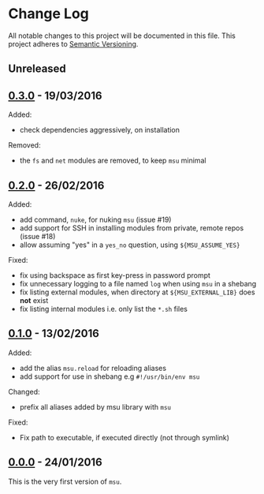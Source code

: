
# Change Log

All notable changes to this project will be documented in this file.
This project adheres to [Semantic Versioning](http://semver.org/).


## Unreleased


## [0.3.0][0.3.0] - 19/03/2016

Added:

* check dependencies aggressively, on installation

Removed:

* the `fs` and `net` modules are removed, to keep `msu` minimal


## [0.2.0][0.2.0] - 26/02/2016

Added:

* add command, `nuke`, for nuking `msu` (issue #19)
* add support for SSH in installing modules from private, remote repos (issue #18)
* allow assuming "yes" in a `yes_no` question, using `${MSU_ASSUME_YES}`

Fixed:

* fix using backspace as first key-press in password prompt
* fix unnecessary logging to a file named `log` when using `msu` in a shebang
* fix listing external modules, when directory at `${MSU_EXTERNAL_LIB}` does **not** exist
* fix listing internal modules i.e. only list the `*.sh` files


## [0.1.0][0.1.0] - 13/02/2016

Added:

* add the alias `msu.reload` for reloading aliases
* add support for use in shebang e.g `#!/usr/bin/env msu`

Changed:

* prefix all aliases added by msu library with `msu`

Fixed:

* Fix path to executable, if executed directly (not through symlink)


## [0.0.0][0.0.0] - 24/01/2016

This is the very first version of `msu`.


<!-- Release links are placed here for easier updating -->
[0.0.0]:https://github.com/GochoMugo/msu/releases/tag/0.0.0
[0.1.0]:https://github.com/GochoMugo/msu/releases/tag/0.1.0
[0.2.0]:https://github.com/GochoMugo/msu/releases/tag/0.2.0
[0.3.0]:https://github.com/GochoMugo/msu/releases/tag/0.3.0
